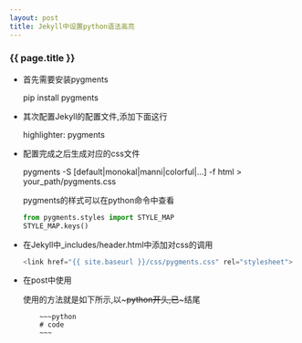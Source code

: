 ```yaml
---
layout: post
title: Jekyll中设置python语法高亮
---
```


### {{ page.title }}

+ 首先需要安装pygments

  pip install pygments

+ 其次配置Jekyll的配置文件,添加下面这行

  highlighter: pygments

+ 配置完成之后生成对应的css文件

  pygments -S [default|monokal|manni|colorful|...] -f html > your_path/pygments.css

  pygments的样式可以在python命令中查看

  ~~~ python
  from pygments.styles import STYLE_MAP
  STYLE_MAP.keys()
  ~~~

+ 在Jekyll中\_includes/header.html中添加对css的调用

  ~~~python
  <link href="{{ site.baseurl }}/css/pygments.css" rel="stylesheet">
  ~~~

+ 在post中使用

  使用的方法就是如下所示,以~~~python开头,已~~~结尾

  ~~~
      ~~~python 
      # code
      ~~~
  ~~~
